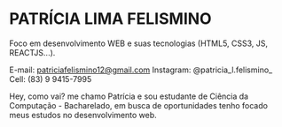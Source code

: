 # PATRÍCIA LIMA FELISMINO 

Foco em desenvolvimento WEB e suas tecnologias (HTML5, CSS3, JS, REACTJS...).

E-mail: patriciafelismino12@gmail.com Instagram: @patricia_l.felismino_ Cell: (83) 9 9415-7995

Hey, como vai? me chamo Patrícia e sou estudante de Ciência da Computação - Bacharelado, em busca de oportunidades tenho focado meus estudos no desenvolvimento web.
